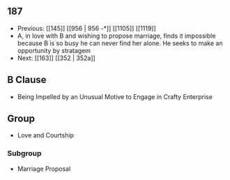 ## 187
- Previous: [[145]] [[956 | 956 -*]] [[1105]] [[1119]] 
- A, in love with B and wishing to propose marriage, finds it impossible because B is so busy he can never find her alone. He seeks to make an opportunity by stratagem
- Next: [[163]] [[352 | 352a]] 

## B Clause
- Being Impelled by an Unusual Motive to Engage in Crafty Enterprise

## Group
- Love and Courtship

### Subgroup
- Marriage Proposal

